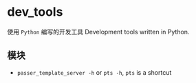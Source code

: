 # dev_tools

使用 `Python` 编写的开发工具
Development tools written in Python.

## 模块

- `passer_template_server -h` or `pts -h`, `pts` is a shortcut
